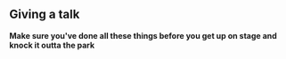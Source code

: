 ## Giving a talk
**Make sure you've done all these things before you get up on stage and knock it outta the park**
